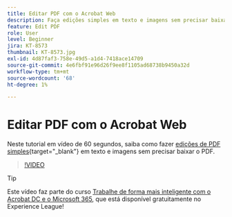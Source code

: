 ```yaml
---
title: Editar PDF com o Acrobat Web
description: Faça edições simples em texto e imagens sem precisar baixar o PDF
feature: Edit PDF
role: User
level: Beginner
jira: KT-8573
thumbnail: KT-8573.jpg
exl-id: 4d87faf3-758e-49d5-a1d4-7418ace14709
source-git-commit: 4e6fbf91e96d26f9ee8f1105ad68738b9450a32d
workflow-type: tm+mt
source-wordcount: '68'
ht-degree: 1%

---
```


# Editar PDF com o Acrobat Web

Neste tutorial em vídeo de 60 segundos, saiba como fazer [edições de PDF simples](https://www.adobe.com/br/acrobat/online/pdf-editor.html){target="_blank"} em texto e imagens sem precisar baixar o PDF.

>[!VIDEO](https://video.tv.adobe.com/v/336362?quality=12&learn=on&hidetitle=true)

>[!TIP]
>
>Este vídeo faz parte do curso [Trabalhe de forma mais inteligente com o Acrobat DC e o Microsoft 365](https://experienceleague.adobe.com/?recommended=Acrobat-U-1-2021.microsoft365), que está disponível gratuitamente no Experience League!
